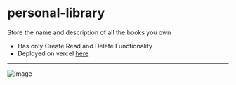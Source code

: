 # personal-library
Store the name and description of all the books you own
* Has only Create Read and Delete Functionality
* Deployed on vercel [here](https://vercel.com/saikatbishal/personal-library-4bsb)
------------------------------------------------------------------------------------------------------------------
![image](https://user-images.githubusercontent.com/54259560/192857992-b12a8ae4-1476-4e28-b75e-59c180a32412.png)
